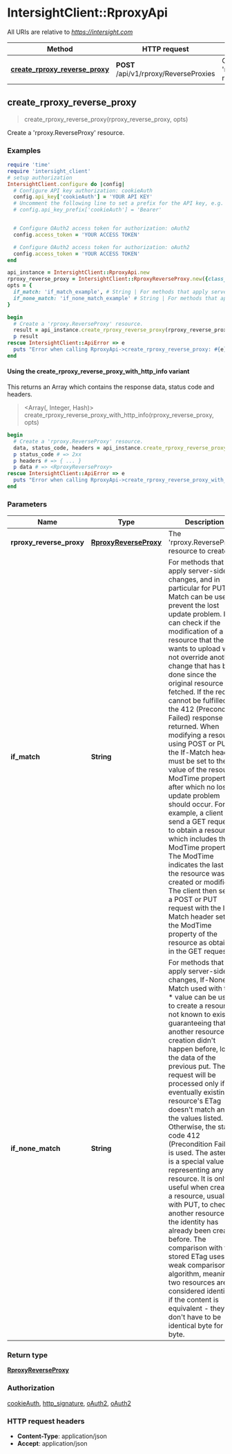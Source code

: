 # IntersightClient::RproxyApi

All URIs are relative to *https://intersight.com*

| Method | HTTP request | Description |
| ------ | ------------ | ----------- |
| [**create_rproxy_reverse_proxy**](RproxyApi.md#create_rproxy_reverse_proxy) | **POST** /api/v1/rproxy/ReverseProxies | Create a &#39;rproxy.ReverseProxy&#39; resource. |


## create_rproxy_reverse_proxy

> <RproxyReverseProxy> create_rproxy_reverse_proxy(rproxy_reverse_proxy, opts)

Create a 'rproxy.ReverseProxy' resource.

### Examples

```ruby
require 'time'
require 'intersight_client'
# setup authorization
IntersightClient.configure do |config|
  # Configure API key authorization: cookieAuth
  config.api_key['cookieAuth'] = 'YOUR API KEY'
  # Uncomment the following line to set a prefix for the API key, e.g. 'Bearer' (defaults to nil)
  # config.api_key_prefix['cookieAuth'] = 'Bearer'


  # Configure OAuth2 access token for authorization: oAuth2
  config.access_token = 'YOUR ACCESS TOKEN'

  # Configure OAuth2 access token for authorization: oAuth2
  config.access_token = 'YOUR ACCESS TOKEN'
end

api_instance = IntersightClient::RproxyApi.new
rproxy_reverse_proxy = IntersightClient::RproxyReverseProxy.new({class_id: 'rproxy.ReverseProxy', object_type: 'rproxy.ReverseProxy'}) # RproxyReverseProxy | The 'rproxy.ReverseProxy' resource to create.
opts = {
  if_match: 'if_match_example', # String | For methods that apply server-side changes, and in particular for PUT, If-Match can be used to prevent the lost update problem. It can check if the modification of a resource that the user wants to upload will not override another change that has been done since the original resource was fetched. If the request cannot be fulfilled, the 412 (Precondition Failed) response is returned. When modifying a resource using POST or PUT, the If-Match header must be set to the value of the resource ModTime property after which no lost update problem should occur. For example, a client send a GET request to obtain a resource, which includes the ModTime property. The ModTime indicates the last time the resource was created or modified. The client then sends a POST or PUT request with the If-Match header set to the ModTime property of the resource as obtained in the GET request.
  if_none_match: 'if_none_match_example' # String | For methods that apply server-side changes, If-None-Match used with the * value can be used to create a resource not known to exist, guaranteeing that another resource creation didn't happen before, losing the data of the previous put. The request will be processed only if the eventually existing resource's ETag doesn't match any of the values listed. Otherwise, the status code 412 (Precondition Failed) is used. The asterisk is a special value representing any resource. It is only useful when creating a resource, usually with PUT, to check if another resource with the identity has already been created before. The comparison with the stored ETag uses the weak comparison algorithm, meaning two resources are considered identical if the content is equivalent - they don't have to be identical byte for byte.
}

begin
  # Create a 'rproxy.ReverseProxy' resource.
  result = api_instance.create_rproxy_reverse_proxy(rproxy_reverse_proxy, opts)
  p result
rescue IntersightClient::ApiError => e
  puts "Error when calling RproxyApi->create_rproxy_reverse_proxy: #{e}"
end
```

#### Using the create_rproxy_reverse_proxy_with_http_info variant

This returns an Array which contains the response data, status code and headers.

> <Array(<RproxyReverseProxy>, Integer, Hash)> create_rproxy_reverse_proxy_with_http_info(rproxy_reverse_proxy, opts)

```ruby
begin
  # Create a 'rproxy.ReverseProxy' resource.
  data, status_code, headers = api_instance.create_rproxy_reverse_proxy_with_http_info(rproxy_reverse_proxy, opts)
  p status_code # => 2xx
  p headers # => { ... }
  p data # => <RproxyReverseProxy>
rescue IntersightClient::ApiError => e
  puts "Error when calling RproxyApi->create_rproxy_reverse_proxy_with_http_info: #{e}"
end
```

### Parameters

| Name | Type | Description | Notes |
| ---- | ---- | ----------- | ----- |
| **rproxy_reverse_proxy** | [**RproxyReverseProxy**](RproxyReverseProxy.md) | The &#39;rproxy.ReverseProxy&#39; resource to create. |  |
| **if_match** | **String** | For methods that apply server-side changes, and in particular for PUT, If-Match can be used to prevent the lost update problem. It can check if the modification of a resource that the user wants to upload will not override another change that has been done since the original resource was fetched. If the request cannot be fulfilled, the 412 (Precondition Failed) response is returned. When modifying a resource using POST or PUT, the If-Match header must be set to the value of the resource ModTime property after which no lost update problem should occur. For example, a client send a GET request to obtain a resource, which includes the ModTime property. The ModTime indicates the last time the resource was created or modified. The client then sends a POST or PUT request with the If-Match header set to the ModTime property of the resource as obtained in the GET request. | [optional] |
| **if_none_match** | **String** | For methods that apply server-side changes, If-None-Match used with the * value can be used to create a resource not known to exist, guaranteeing that another resource creation didn&#39;t happen before, losing the data of the previous put. The request will be processed only if the eventually existing resource&#39;s ETag doesn&#39;t match any of the values listed. Otherwise, the status code 412 (Precondition Failed) is used. The asterisk is a special value representing any resource. It is only useful when creating a resource, usually with PUT, to check if another resource with the identity has already been created before. The comparison with the stored ETag uses the weak comparison algorithm, meaning two resources are considered identical if the content is equivalent - they don&#39;t have to be identical byte for byte. | [optional] |

### Return type

[**RproxyReverseProxy**](RproxyReverseProxy.md)

### Authorization

[cookieAuth](../README.md#cookieAuth), [http_signature](../README.md#http_signature), [oAuth2](../README.md#oAuth2), [oAuth2](../README.md#oAuth2)

### HTTP request headers

- **Content-Type**: application/json
- **Accept**: application/json

